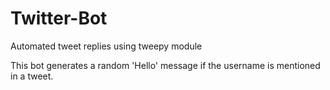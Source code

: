 # Twitter-Bot
Automated tweet replies using tweepy module

This bot generates a random 'Hello' message if the username is mentioned in a tweet.
